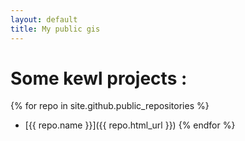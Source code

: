 ```yaml
---
layout: default
title: My public gis
---
```


# Some kewl projects :
{% for repo in site.github.public_repositories %}
- [{{ repo.name }}]({{ repo.html_url }})
{% endfor %}
